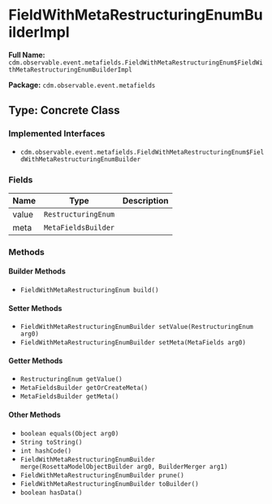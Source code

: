 # FieldWithMetaRestructuringEnumBuilderImpl

**Full Name:** `cdm.observable.event.metafields.FieldWithMetaRestructuringEnum$FieldWithMetaRestructuringEnumBuilderImpl`

**Package:** `cdm.observable.event.metafields`

## Type: Concrete Class

### Implemented Interfaces

- `cdm.observable.event.metafields.FieldWithMetaRestructuringEnum$FieldWithMetaRestructuringEnumBuilder`

### Fields

| Name | Type | Description |
|------|------|-------------|
| value | `RestructuringEnum` |  |
| meta | `MetaFieldsBuilder` |  |

### Methods

#### Builder Methods

- `FieldWithMetaRestructuringEnum build()`

#### Setter Methods

- `FieldWithMetaRestructuringEnumBuilder setValue(RestructuringEnum arg0)`
- `FieldWithMetaRestructuringEnumBuilder setMeta(MetaFields arg0)`

#### Getter Methods

- `RestructuringEnum getValue()`
- `MetaFieldsBuilder getOrCreateMeta()`
- `MetaFieldsBuilder getMeta()`

#### Other Methods

- `boolean equals(Object arg0)`
- `String toString()`
- `int hashCode()`
- `FieldWithMetaRestructuringEnumBuilder merge(RosettaModelObjectBuilder arg0, BuilderMerger arg1)`
- `FieldWithMetaRestructuringEnumBuilder prune()`
- `FieldWithMetaRestructuringEnumBuilder toBuilder()`
- `boolean hasData()`

